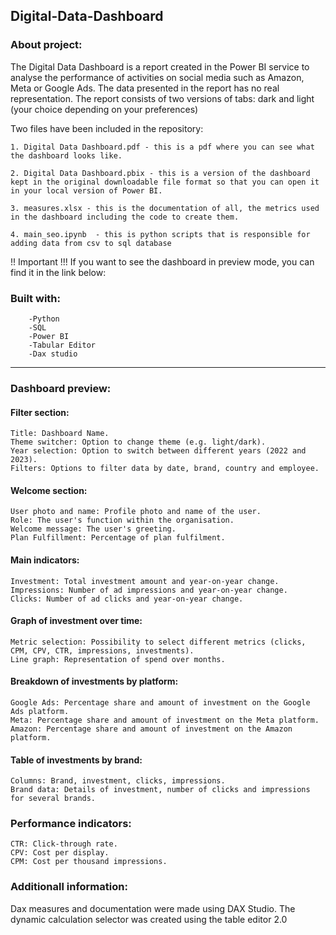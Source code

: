 ## Digital-Data-Dashboard

### About project: 
The Digital Data Dashboard is a report created in the Power BI service to analyse the performance of activities on social media such as Amazon, Meta or Google Ads. The data presented in the report has no real representation. The report consists of two versions of tabs: dark and light (your choice depending on your preferences)

Two files have been included in the repository:

    1. Digital Data Dashboard.pdf - this is a pdf where you can see what the dashboard looks like. 

    2. Digital Data Dashboard.pbix - this is a version of the dashboard kept in the original downloadable file format so that you can open it in your local version of Power BI.

    3. measures.xlsx - this is the documentation of all, the metrics used in the dashboard including the code to create them.

    4. main_seo.ipynb  - this is python scripts that is responsible for adding data from csv to sql database

!! Important !!!
If you want to see the dashboard in preview mode, you can find it in the link below:


### Built with: 
        -Python
        -SQL
        -Power BI
        -Tabular Editor
        -Dax studio
        

_____________________________________________________________________________________________________________________________________________________________________________________________________________



###  Dashboard preview:
#### Filter section:

    Title: Dashboard Name.
    Theme switcher: Option to change theme (e.g. light/dark).
    Year selection: Option to switch between different years (2022 and 2023).
    Filters: Options to filter data by date, brand, country and employee.

#### Welcome section:

    User photo and name: Profile photo and name of the user.
    Role: The user's function within the organisation.
    Welcome message: The user's greeting.
    Plan Fulfillment: Percentage of plan fulfilment.


#### Main indicators:

    Investment: Total investment amount and year-on-year change.
    Impressions: Number of ad impressions and year-on-year change.
    Clicks: Number of ad clicks and year-on-year change.

#### Graph of investment over time:

    Metric selection: Possibility to select different metrics (clicks, CPM, CPV, CTR, impressions, investments).
    Line graph: Representation of spend over months.
    
#### Breakdown of investments by platform:

    Google Ads: Percentage share and amount of investment on the Google Ads platform.
    Meta: Percentage share and amount of investment on the Meta platform.
    Amazon: Percentage share and amount of investment on the Amazon platform.

#### Table of investments by brand:

    Columns: Brand, investment, clicks, impressions.
    Brand data: Details of investment, number of clicks and impressions for several brands.

### Performance indicators:

    CTR: Click-through rate.
    CPV: Cost per display.
    CPM: Cost per thousand impressions.

###  Additionall information:
Dax measures and documentation were made using DAX Studio. The dynamic calculation selector was created using the table editor 2.0
